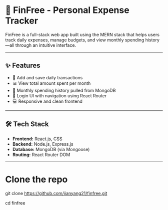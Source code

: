 # 💸 FinFree - Personal Expense Tracker

FinFree is a full-stack web app built using the MERN stack that helps users track daily expenses, manage budgets, and view monthly spending history—all through an intuitive interface.

---

## ✨ Features

- 📅 Add and save daily transactions
- 📊 View total amount spent per month
- 🧾 Monthly spending history pulled from MongoDB
- 🔐 Login UI with navigation using React Router
- 💻 Responsive and clean frontend

---

## 🛠️ Tech Stack

- **Frontend:** React.js, CSS
- **Backend:** Node.js, Express.js
- **Database:** MongoDB (via Mongoose)
- **Routing:** React Router DOM

---

# Clone the repo
git clone https://github.com/jianyang21/finfree.git

cd finfree
